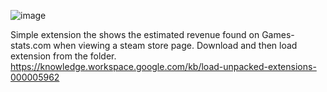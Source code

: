 ![image](https://github.com/cavemangraham/Steam-Revenue-Estimator-Extension/assets/12080397/d41fd1ba-19e2-4461-9c0b-04079c9f07d8)

Simple extension the shows the estimated revenue found on Games-stats.com when viewing a steam store page.
Download and then load extension from the folder.
https://knowledge.workspace.google.com/kb/load-unpacked-extensions-000005962
